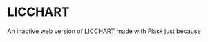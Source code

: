 # LICCHART
An inactive web version of [LICCHART](https://github.com/Stelvey/LICCHART) made with Flask just because
